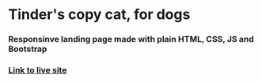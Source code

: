 # Tinder's copy cat, for dogs

### Responsinve landing page made with plain HTML, CSS, JS and Bootstrap

### [Link to live site](https://matiasbouin.github.io/TinDog/)
